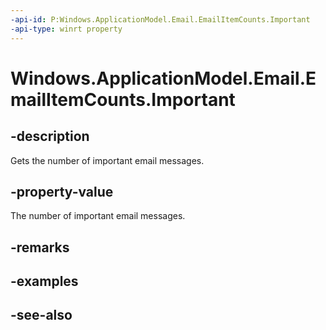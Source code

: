 ```yaml
---
-api-id: P:Windows.ApplicationModel.Email.EmailItemCounts.Important
-api-type: winrt property
---
```


<!-- Property syntax
public uint Important { get; }
-->

# Windows.ApplicationModel.Email.EmailItemCounts.Important

## -description
Gets the number of important email messages.

## -property-value
The number of important email messages.

## -remarks

## -examples

## -see-also
